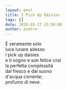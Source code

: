 ```yaml
---
layout: post
title: I Pick Up Daisies
tags: []
date: 2010-03-27 15:58:00
author: pietro
---
```

È veramente solo<br/>luce lunare adesso<br/>I pick up daisies<br/>e ti sogno e son felice così<br/>la perfetta complessità<br/>dal fresco e dal suono<br/>d'acqua corrente;<br/>profumo di neve.
